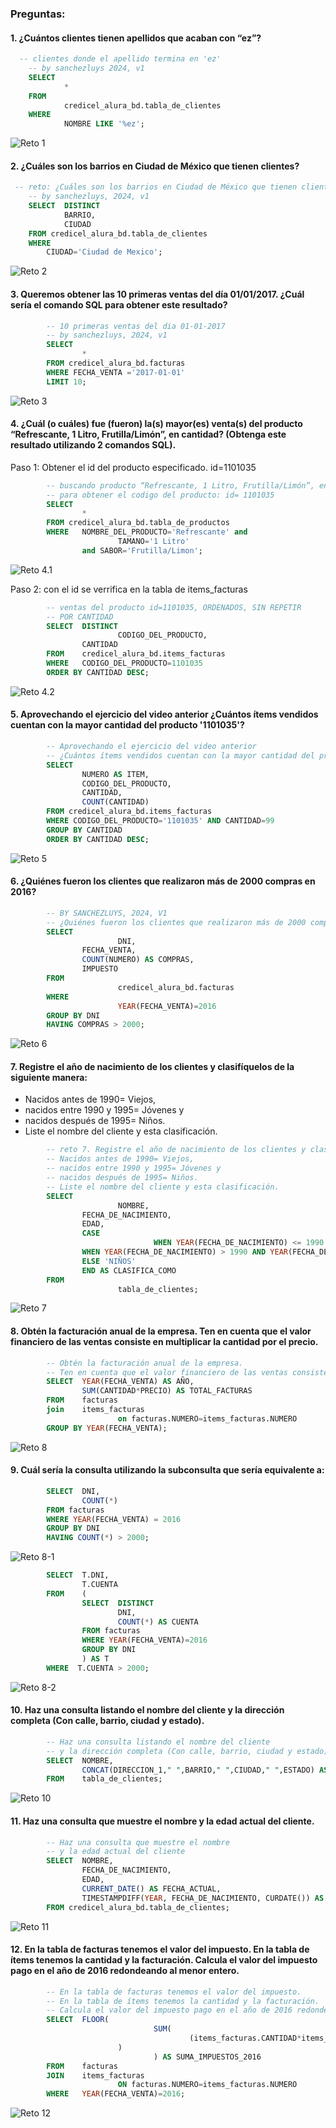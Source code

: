 ### Preguntas:

#### 1. ¿Cuántos clientes tienen apellidos que acaban con “ez”?

```sql
  -- clientes donde el apellido termina en 'ez'
    -- by sanchezluys 2024, v1
    SELECT 
            * 
    FROM 
            credicel_alura_bd.tabla_de_clientes
    WHERE
            NOMBRE LIKE '%ez';
```
![Reto 1](/imagenes/reto_1.png)

#### 2. ¿Cuáles son los barrios en Ciudad de México que tienen clientes?

```sql
 -- reto: ¿Cuáles son los barrios en Ciudad de México que tienen clientes?
    -- by sanchezluys, 2024, v1
    SELECT  DISTINCT
            BARRIO,
            CIUDAD
    FROM credicel_alura_bd.tabla_de_clientes
    WHERE
        CIUDAD='Ciudad de Mexico';
```

![Reto 2](/imagenes/reto_2.png)

#### 3. Queremos obtener las 10 primeras ventas del día 01/01/2017. ¿Cuál sería el comando SQL para obtener este resultado?

```sql
        -- 10 primeras ventas del dia 01-01-2017
        -- by sanchezluys, 2024, v1
        SELECT 
                * 
        FROM credicel_alura_bd.facturas
        WHERE FECHA_VENTA ='2017-01-01'
        LIMIT 10;
```

![Reto 3](/imagenes/reto_3.png)

#### 4. ¿Cuál (o cuáles) fue (fueron) la(s) mayor(es) venta(s) del producto “Refrescante, 1 Litro, Frutilla/Limón”, en cantidad? (Obtenga este resultado utilizando 2 comandos SQL).

Paso 1: Obtener el id del producto especificado. id=1101035

```sql
        -- buscando producto “Refrescante, 1 Litro, Frutilla/Limón”, en cantidad?
        -- para obtener el codigo del producto: id= 1101035
        SELECT 
                * 
        FROM credicel_alura_bd.tabla_de_productos
        WHERE 	NOMBRE_DEL_PRODUCTO='Refrescante' and 
                        TAMANO='1 Litro' 
                and SABOR='Frutilla/Limon';
```

![Reto 4.1](/imagenes/reto_4_1.png)

Paso 2: con el id se verrifica en la tabla de items_facturas

```sql
        -- ventas del producto id=1101035, ORDENADOS, SIN REPETIR
        -- POR CANTIDAD
        SELECT  DISTINCT
                        CODIGO_DEL_PRODUCTO,
                CANTIDAD
        FROM  	credicel_alura_bd.items_facturas
        WHERE	CODIGO_DEL_PRODUCTO=1101035
        ORDER BY CANTIDAD DESC;
```

![Reto 4.2](/imagenes/reto_4_2.png)


#### 5. Aprovechando el ejercicio del video anterior ¿Cuántos ítems vendidos cuentan con la mayor cantidad del producto '1101035'?

```sql
        -- Aprovechando el ejercicio del video anterior 
        -- ¿Cuántos ítems vendidos cuentan con la mayor cantidad del producto '1101035'?
        SELECT 
                NUMERO AS ITEM,
                CODIGO_DEL_PRODUCTO,
                CANTIDAD,
                COUNT(CANTIDAD)
        FROM credicel_alura_bd.items_facturas
        WHERE CODIGO_DEL_PRODUCTO='1101035' AND CANTIDAD=99
        GROUP BY CANTIDAD
        ORDER BY CANTIDAD DESC;
```

![Reto 5](/imagenes/reto_5.png)


#### 6. ¿Quiénes fueron los clientes que realizaron más de 2000 compras en 2016?

```sql
        -- BY SANCHEZLUYS, 2024, V1
        -- ¿Quiénes fueron los clientes que realizaron más de 2000 compras en 2016?
        SELECT 
                        DNI,
                FECHA_VENTA,
                COUNT(NUMERO) AS COMPRAS,
                IMPUESTO
        FROM 
                        credicel_alura_bd.facturas
        WHERE
                        YEAR(FECHA_VENTA)=2016
        GROUP BY DNI
        HAVING COMPRAS > 2000;
```

![Reto 6](/imagenes/reto_6.png)


#### 7. Registre el año de nacimiento de los clientes y clasifíquelos de la siguiente manera:
- Nacidos antes de 1990= Viejos, 
- nacidos entre 1990 y 1995= Jóvenes y
- nacidos después de 1995= Niños. 
- Liste el nombre del cliente y esta clasificación.

```sql
        -- reto 7. Registre el año de nacimiento de los clientes y clasifíquelos de la siguiente manera:
        -- Nacidos antes de 1990= Viejos, 
        -- nacidos entre 1990 y 1995= Jóvenes y
        -- nacidos después de 1995= Niños. 
        -- Liste el nombre del cliente y esta clasificación.
        SELECT
                        NOMBRE,
                FECHA_DE_NACIMIENTO,
                EDAD,
                CASE
                                WHEN YEAR(FECHA_DE_NACIMIENTO) <= 1990 THEN 'VIEJOS'
                WHEN YEAR(FECHA_DE_NACIMIENTO) > 1990 AND YEAR(FECHA_DE_NACIMIENTO)< 1995 THEN 'JOVENES'
                ELSE 'NIÑOS'
                END AS CLASIFICA_COMO
        FROM
                        tabla_de_clientes;
```

![Reto 7](/imagenes/reto_7.png)


#### 8. Obtén la facturación anual de la empresa. Ten en cuenta que el valor financiero de las ventas consiste en multiplicar la cantidad por el precio.

```sql
        -- Obtén la facturación anual de la empresa. 
        -- Ten en cuenta que el valor financiero de las ventas consiste en multiplicar la cantidad por el precio.
        SELECT 	YEAR(FECHA_VENTA) AS AÑO,
                SUM(CANTIDAD*PRECIO) AS TOTAL_FACTURAS
        FROM   	facturas
        join	items_facturas
                        on facturas.NUMERO=items_facturas.NUMERO
        GROUP BY YEAR(FECHA_VENTA);
```

![Reto 8](/imagenes/reto_8.png)

#### 9. Cuál sería la consulta utilizando la subconsulta que sería equivalente a:

```sql
        SELECT  DNI, 
                COUNT(*) 
        FROM facturas
        WHERE YEAR(FECHA_VENTA) = 2016
        GROUP BY DNI
        HAVING COUNT(*) > 2000;
```
![Reto 8-1](/imagenes/reto_8_1.png)

```sql
        SELECT 	T.DNI,
                T.CUENTA
        FROM	(
                SELECT 	DISTINCT 
                        DNI,
                        COUNT(*) AS CUENTA
                FROM facturas
                WHERE YEAR(FECHA_VENTA)=2016
                GROUP BY DNI
                ) AS T
        WHERE  T.CUENTA > 2000;
```

![Reto 8-2](/imagenes/reto_8_2.png)


#### 10. Haz una consulta listando el nombre del cliente y la dirección completa (Con calle, barrio, ciudad y estado).

```sql
        -- Haz una consulta listando el nombre del cliente
        -- y la dirección completa (Con calle, barrio, ciudad y estado)
        SELECT	NOMBRE,
                CONCAT(DIRECCION_1," ",BARRIO," ",CIUDAD," ",ESTADO) AS DIRECCION_COMPLETA
        FROM	tabla_de_clientes;
```
![Reto 10](/imagenes/reto_10.png)


#### 11. Haz una consulta que muestre el nombre y la edad actual del cliente.

```sql
        -- Haz una consulta que muestre el nombre 
        -- y la edad actual del cliente
        SELECT 	NOMBRE,
                FECHA_DE_NACIMIENTO,
                EDAD,
                CURRENT_DATE() AS FECHA_ACTUAL,
                TIMESTAMPDIFF(YEAR, FECHA_DE_NACIMIENTO, CURDATE()) AS EDAD_ACTUAL
        FROM credicel_alura_bd.tabla_de_clientes;
```

![Reto 11](/imagenes/reto_11.png)


#### 12. En la tabla de facturas tenemos el valor del impuesto. En la tabla de ítems tenemos la cantidad y la facturación. Calcula el valor del impuesto pago en el año de 2016 redondeando al menor entero.

```sql
        -- En la tabla de facturas tenemos el valor del impuesto. 
        -- En la tabla de ítems tenemos la cantidad y la facturación. 
        -- Calcula el valor del impuesto pago en el año de 2016 redondeando al menor entero.
        SELECT	FLOOR(
                                SUM(
                                        (items_facturas.CANTIDAD*items_facturas.PRECIO*facturas.IMPUESTO)
                        )
                                ) AS SUMA_IMPUESTOS_2016
        FROM 	facturas
        JOIN	items_facturas
                        ON facturas.NUMERO=items_facturas.NUMERO
        WHERE	YEAR(FECHA_VENTA)=2016;
```

![Reto 12](/imagenes/reto_12.png)

